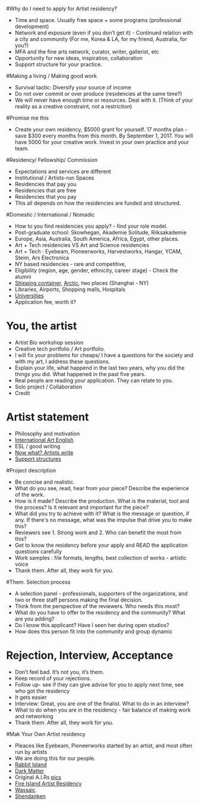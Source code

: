 #Why do I need to apply for Artist residency? 
- Time and space. Usually free space + some programs (professional development) 
- Network and exposure (even if you don’t get it) - Continued relation with a city and community (For me, Korea & LA, for my friend, Australia, for you?) 
- MFA and the fine arts network, curator, writer, gallerist, etc  
- Opportunity for new ideas, inspiration, collaboration
- Support structure for your practice.  

#Making a living / Making good work
- Survival tactic: Diversify your source of income 
- Do not over commit or over produce (residencies at the same time?) 
- We will never have enough time or resources. Deal with it. (Think of your reality as a creative constraint, not a restriction) 

#Promise me this 

- Create your own residency, $5000 grant for yourself. 17 months plan - save $300 every months from this month. By September 1, 2017. You will have 5000 for your creative work. Invest in your own practice and your team. 

#Residency/ Fellowship/ Commission 
- Expectations and services are different
- Institutional / Artists-run Spaces
- Residencies that pay you 
- Residencies that are free
- Residencies that you pay 
- This all depends on how the residencies are funded and structured. 

#Domestic / International / Nomadic 
- How to you find residencies you apply? - find your role model. 
- Post-graduate school: Skowhegan, Akademie Solitude, Riiksakademie
- Europe, Asia, Australia, South America, Africa, Egypt, other places.  
- Art + Tech residencies VS Art and Science residencies 
- Art + Tech : Eyebeam, Pioneerworks, Harvestworks, Hangar, YCAM, Steim, Ars Electronica 
- NY based residencies  - rare and competitive,
- Eligibility (region, age, gender, ethnicity, career stage) - Check the alumni    
- [Shipping container](http://www.containerartistresidency.org/#!freight-/c65q), [Arctic](http://www.thearcticcircle.org/), two places (Shanghai - NY)  
- Libraries, Airports, Shopping malls, Hospitals 
- [Universities](http://studioforcreativeinquiry.org/public/university_artist_in_residence_report_2013.pdf)
- Application fee, worth it?

# You, the artist  
- Artist Bio workshop session
- Creative tech portfolio / Art portfolio. 
- I will fix your problems for cheaps/ I have a questions for the society and wIth my art, I address these questions. 
- Explain your life, what happend in the last two years, why you did the things you did. What happened in the past five years. 
- Real people are reading your application. They can relate to you.  
- Solo project / Collaboration 
- Credit 

# Artist statement
- Philosophy and motivation 
- [International Art English](https://canopycanopycanopy.com/issues/16/contents/international_art_english) 
- ESL / good writing 
- [Now what? Artists write](http://bakonline.org/en/Publications/Books/Now_What?parent=Publications%2FBooks%2FNWA_Reader_2%2FForeword) 
- [Support structures](http://www.supportstructures.org/)

#Project description
- Be concise and realistic. 
- What do you see, read, hear from your piece? Describe the experience of the work.
- How is it made? Describe the production. What is the material, tool and the process? Is it relevant and important for the piece?
- What did you try to achieve with it? What is the message or question, if any. If there's no message, what was the impulse that drive you to make this?
- Reviewers see 1. Strong work and 2. Who can benefit the most from this?
- Get to know the residency before your apply and READ the application questions carefully 
- Work samples : file formats, lengths, best collection of works - artistic voice 
- Thank them. After all, they work for you. 

#Them. Selection process
- A selection panel - professionals, supporters of the organizations, and two or three staff persons making the final decision.  
- Think from the perspective of the reviewers. Who needs this most? 
- What do you have to offer to the residency and the community? What are you adding? 
- Do I know this applicant? Have I seen her during open studios? 
- How does this person fit into the community and group dynamic

# Rejection, Interview, Acceptance
- Don’t feel bad. It’s not you, it’s them. 
- Keep record of your rejections.  
-  Follow up- see if they can give advise for you to apply next time, see who got the residency 
-  It gets easier 
- Interview: Great, you are one of the finalist. What to do in an interview?
- What to do when you are in the residency - fair balance of making work and networking 
- Thank them. After all, they work for you. 

#Mak Your Own Artist residency 
- Pleaces like Eyebeam, Pioneerworks started by an artist, and most often run by artists 
- We are doing this for our people. 
- [Rabbit Island](http://rabbitisland.org/)
- [Dark Matter](http://www.darkmattermanufacturing.com/) 
- Original A.I.Rs [pics](http://www.gettyimages.com/detail/news-photo/sign-on-loft-building-signifying-legal-artists-in-residence-news-photo/583733257)
- [Fire Island Artist Residency](http://www.fireislandartistresidency.org/)
- [Wassaic](http://wassaicartistresidency.org/) 
- [Shendanken](http://www.shandakenproject.org/) 